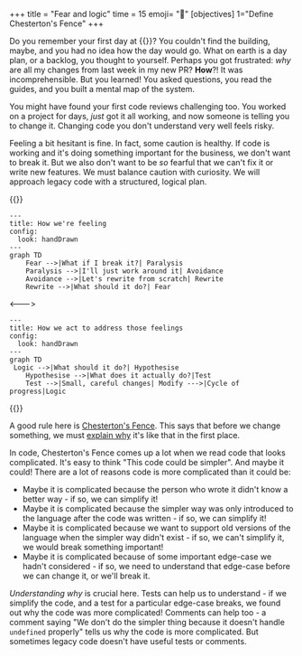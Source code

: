 +++
title = "Fear and logic"
time = 15
emoji= "🗿"
[objectives]
    1="Define Chesterton's Fence"
+++

Do you remember your first day at {{<our-name>}}? You couldn't find the building, maybe, and you had no idea how the day would go. What on earth is a day plan, or a backlog, you thought to yourself. Perhaps you got frustrated: _why_ are all my changes from last week in my new PR? **How**?! It was incomprehensible. But you learned! You asked questions, you read the guides, and you built a mental map of the system.

You might have found your first code reviews challenging too. You worked on a project for days, _just_ got it all working, and now someone is telling you to change it. Changing code you don't understand very well feels risky.

Feeling a bit hesitant is fine. In fact, some caution is healthy. If code is working and it's doing something important for the business, we don't want to break it. But we also don't want to be _so_ fearful that we can't fix it or write new features. We must balance caution with curiosity. We will approach legacy code with a structured, logical plan.

{{<columns>}}

```mermaid
---
title: How we're feeling
config:
  look: handDrawn
---
graph TD
    Fear -->|What if I break it?| Paralysis
    Paralysis -->|I'll just work around it| Avoidance
    Avoidance -->|Let's rewrite from scratch| Rewrite
    Rewrite -->|What should it do?| Fear

```

<--->

```mermaid
---
title: How we act to address those feelings
config:
  look: handDrawn
---
graph TD
 Logic -->|What should it do?| Hypothesise
    Hypothesise -->|What does it actually do?|Test
    Test -->|Small, careful changes| Modify --->|Cycle of progress|Logic

```

{{</columns>}}

A good rule here is [Chesterton's Fence](https://www.youtube.com/watch?v=qPGbl2gxGqI{). This says that before we change something, we must [explain why](https://thoughtbot.com/blog/chestertons-fence) it's like that in the first place.

In code, Chesterton's Fence comes up a lot when we read code that looks complicated. It's easy to think "This code could be simpler". And maybe it could! There are a lot of reasons code is more complicated than it could be:
* Maybe it is complicated because the person who wrote it didn't know a better way - if so, we can simplify it!
* Maybe it is complicated because the simpler way was only introduced to the language after the code was written - if so, we can simplify it!
* Maybe it is complicated because we want to support old versions of the language when the simpler way didn't exist - if so, we can't simplify it, we would break something important!
* Maybe it is complicated because of some important edge-case we hadn't considered - if so, we need to understand that edge-case before we can change it, or we'll break it.

_Understanding why_ is crucial here. Tests can help us to understand - if we simplify the code, and a test for a particular edge-case breaks, we found out why the code was more complicated! Comments can help too - a comment saying "We don't do the simpler thing because it doesn't handle `undefined` properly" tells us why the code is more complicated. But sometimes legacy code doesn't have useful tests or comments.
